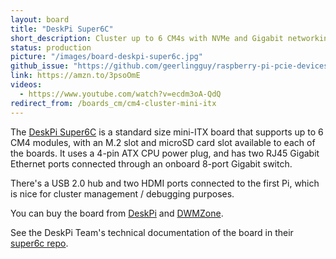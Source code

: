 ```yaml
---
layout: board
title: "DeskPi Super6C"
short_description: Cluster up to 6 CM4s with NVMe and Gigabit networking.
status: production
picture: "/images/board-deskpi-super6c.jpg"
github_issue: "https://github.com/geerlingguy/raspberry-pi-pcie-devices/issues/425"
link: https://amzn.to/3psoOmE
videos:
  - https://www.youtube.com/watch?v=ecdm3oA-QdQ
redirect_from: /boards_cm/cm4-cluster-mini-itx
---
```

The [DeskPi Super6C](https://deskpi.com/collections/deskpi-super6c/products/deskpi-super6c-raspberry-pi-cm4-cluster-mini-itx-board-6-rpi-cm4-supported) is a standard size mini-ITX board that supports up to 6 CM4 modules, with an M.2 slot and microSD card slot available to each of the boards. It uses a 4-pin ATX CPU power plug, and has two RJ45 Gigabit Ethernet ports connected through an onboard 8-port Gigabit switch.

There's a USB 2.0 hub and two HDMI ports connected to the first Pi, which is nice for cluster management / debugging purposes.

You can buy the board from [DeskPi](https://deskpi.com/collections/deskpi-super6c/products/deskpi-super6c-raspberry-pi-cm4-cluster-mini-itx-board-6-rpi-cm4-supported) and [DWMZone](https://dwmzone.com/en/raspberry-pi/1045-raspberry-pi-cm4-cluster-mini-itx-board-6-rpi-cm4-supported.html).

See the DeskPi Team's technical documentation of the board in their [super6c repo](https://github.com/DeskPi-Team/super6c).

